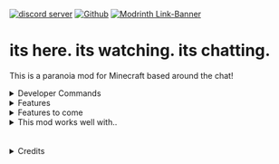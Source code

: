 [![discord server](https://cdn.modrinth.com/data/cached_images/6d9796c521a3261b9a7e4c3eb6b1c3d2dfe4c112.png)](https://optb.short.gy/dsc) [![Github](https://cdn.modrinth.com/data/cached_images/ae65154a7b076cd508f14975a27d1e75e3449a1d.png)](https://github.com/OptionallyBlueStudios/MC-pchatt.jar) [![Modrinth Link-Banner](https://cdn.modrinth.com/data/cached_images/b9c43eaea7fc523285ae0981829b84e206672b48.png)](https://modrinth.com/mod/optb-pchatt)

# its here. its watching. its chatting.

This is a paranoia mod for Minecraft based around the chat!
<details>
<summary>Developer Commands</summary>

- /pchatd-ranmes - Check The Random Message Function

</details>

<details>
<summary>Features</summary>

- Random Messages (after 25 minutes of game time, 1 in 700 chance per tick)

</details>

<details>
<summary>Features to come</summary>

- idk I just made this mod.. gotta think about it more.

</details>

<details>
<summary>This mod works well with..</summary>

- [The Broken Script](https://modrinth.com/mod/the-broken-script) (TBS)
- [no_moon.jar](https://modrinth.com/mod/no_moon.jar) (NM.J)
- [Paranoia](https://modrinth.com/mod/paranoia) (PN)
You can use multiple of these at the same time. For NM.J and TBS, make sure to enable TBS mode in NM.J config.

</details>

<br>
<br>

<details>
<summary>Credits</summary>

- [This is not the same as Horror Messages](https://modrinth.com/mod/horror-messages)

- [Badges at the top are from](https://github.com/LopyMine/Particle-Effects/blob/master/README.md?plain=1)

- Release workflow (on GitHub) generated by AI

</details>
